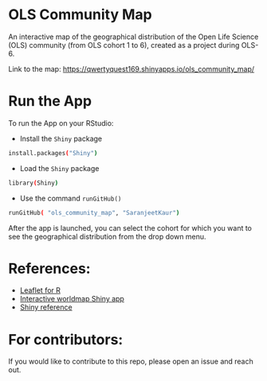 # OLS Community Map
An interactive map of the geographical distribution of the Open Life Science (OLS) community (from OLS cohort 1 to 6), created as a project during OLS-6.

Link to the map: https://qwertyquest169.shinyapps.io/ols_community_map/

# Run the App
To run the App on your RStudio:

- Install the `Shiny` package 
```sh
install.packages("Shiny")
```

- Load the `Shiny` package
```sh
library(Shiny)
```

- Use the command `runGitHub()`
```sh
runGitHub( "ols_community_map", "SaranjeetKaur")
```

After the app is launched, you can select the cohort for which you want to see the geographical distribution from the drop down menu.

# References:
- [Leaflet for R](https://rstudio.github.io/leaflet/)
- [Interactive worldmap Shiny app](https://github.com/fverkroost/RStudio-Blogs/blob/master/interactive_worldmap_shiny_app.R)
- [Shiny reference](https://shiny.rstudio.com/reference/shiny/latest/sidebarlayout)

# For contributors:

If you would like to contribute to this repo, please open an issue and reach out.
